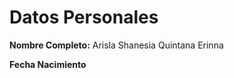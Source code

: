 <h1>Datos Personales</h1>
<p><strong>Nombre Completo:</strong> Arisla Shanesia Quintana Erinna 
<p><strong>Fecha Nacimiento</strong> 
<img src="<img width='270' height='150' src='C:\Users\QUIMICAINF11\Downloads\asqe/asqe.jpg' alt='asqe'>
